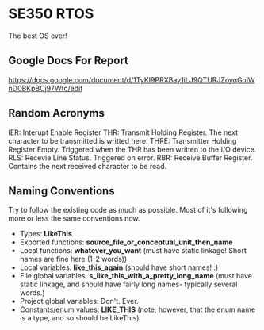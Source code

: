 SE350 RTOS
==========

The best OS ever!

Google Docs For Report
----------------------
https://docs.google.com/document/d/1TyKI9PRXBay1iLJ9QTURJZoyqGniWnD0BKpBCj97Wfc/edit


Random Acronyms
---------------

IER: Interupt Enable Register
THR: Transmit Holding Register. The next character to be transmitted is writted here.
THRE: Transmitter Holding Register Empty. Triggered when the THR has been written to the I/O device.
RLS: Recevie Line Status. Triggered on error.
RBR: Receive Buffer Register. Contains the next received character to be read.


Naming Conventions
------------------

Try to follow the existing code as much as possible. Most of it's following
more or less the same conventions now.

 - Types: **LikeThis**
 - Exported functions: **source_file_or_conceptual_unit_then_name**
 - Local functions: **whatever_you_want** (must have static linkage! Short names are fine here (1-2 words))
 - Local variables: **like_this_again** (should have short names! :)
 - File global variables: **s_like_this_with_a_pretty_long_name** (must have static linkage, and should have fairly long names- typically several words.)
 - Project global variables: Don't. Ever.
 - Constants/enum values: **LIKE_THIS** (note, however, that the enum name is a type, and so should be LikeThis)

